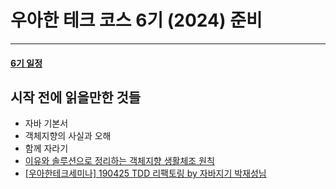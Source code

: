 # 우아한 테크 코스 6기 (2024) 준비

---
#### [6기 일정](일정.md)

## 시작 전에 읽을만한 것들
- 자바 기본서
- 객체지향의 사실과 오해
- 함께 자라기
- [이유와 솔루션으로 정리하는 객체지향 생활체조 원칙](../../OOP/이유와_솔루션으로_정리하는_객체지향_생활체조_원칙.md)
- [[우아한테크세미나] 190425 TDD 리팩토링 by 자바지기 박재성님](우아한테크세미나/TDD리팩토링/%5B우아한테크세미나%5DTDD_리팩토링.md)
